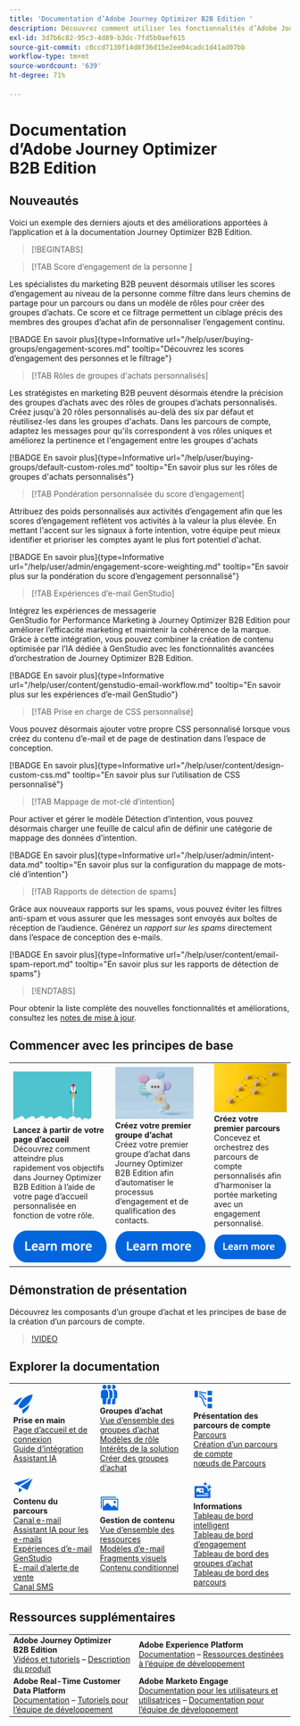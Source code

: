 ```yaml
---
title: 'Documentation d’Adobe Journey Optimizer B2B Edition '
description: Découvrez comment utiliser les fonctionnalités d’Adobe Journey Optimizer B2B Edition pour orchestrer des parcours de compte et de groupe d’achat à l’aide de l’IA générative intégrée et d’une automatisation de pointe.
exl-id: 3d7b6c82-95c3-4d89-b3dc-7fd5b0aef615
source-git-commit: c0ccd7130f14d8f36d15e2ee04cadc1d41ad07bb
workflow-type: tm+mt
source-wordcount: '639'
ht-degree: 71%

---
```


# Documentation d’Adobe Journey Optimizer B2B Edition 

## Nouveautés

Voici un exemple des derniers ajouts et des améliorations apportées à l’application et à la documentation Journey Optimizer B2B Edition.

>[!BEGINTABS]

>[!TAB  Score d’engagement de la personne ]

Les spécialistes du marketing B2B peuvent désormais utiliser les scores d’engagement au niveau de la personne comme filtre dans leurs chemins de partage pour un parcours ou dans un modèle de rôles pour créer des groupes d’achats. Ce score et ce filtrage permettent un ciblage précis des membres des groupes d’achat afin de personnaliser l’engagement continu.

[!BADGE En savoir plus]{type=Informative url="/help/user/buying-groups/engagement-scores.md" tooltip="Découvrez les scores d’engagement des personnes et le filtrage"}

>[!TAB Rôles de groupes d&#39;achats personnalisés]

Les stratégistes en marketing B2B peuvent désormais étendre la précision des groupes d’achats avec des rôles de groupes d’achats personnalisés. Créez jusqu&#39;à 20 rôles personnalisés au-delà des six par défaut et réutilisez-les dans les groupes d&#39;achats. Dans les parcours de compte, adaptez les messages pour qu&#39;ils correspondent à vos rôles uniques et améliorez la pertinence et l&#39;engagement entre les groupes d&#39;achats&#x200B;

[!BADGE En savoir plus]{type=Informative url="/help/user/buying-groups/default-custom-roles.md" tooltip="En savoir plus sur les rôles de groupes d&#39;achats personnalisés"}

>[!TAB Pondération personnalisée du score d’engagement]

Attribuez des poids personnalisés aux activités d’engagement afin que les scores d’engagement reflètent vos activités à la valeur la plus élevée. En mettant l&#39;accent sur les signaux à forte intention, votre équipe peut mieux identifier et prioriser les comptes ayant le plus fort potentiel d&#39;achat.

[!BADGE En savoir plus]{type=Informative url="/help/user/admin/engagement-score-weighting.md" tooltip="En savoir plus sur la pondération du score d’engagement personnalisé"}

>[!TAB Expériences d’e-mail GenStudio]

Intégrez les expériences de messagerie GenStudio for Performance Marketing à Journey Optimizer B2B Edition pour améliorer l’efficacité marketing et maintenir la cohérence de la marque. Grâce à cette intégration, vous pouvez combiner la création de contenu optimisée par l’IA dédiée à GenStudio avec les fonctionnalités avancées d’orchestration de Journey Optimizer B2B Edition.

[!BADGE En savoir plus]{type=Informative url="/help/user/content/genstudio-email-workflow.md" tooltip="En savoir plus sur les expériences d’e-mail GenStudio"}

>[!TAB Prise en charge de CSS personnalisé]

Vous pouvez désormais ajouter votre propre CSS personnalisé lorsque vous créez du contenu d’e-mail et de page de destination dans l’espace de conception.

[!BADGE En savoir plus]{type=Informative url="/help/user/content/design-custom-css.md" tooltip="En savoir plus sur l’utilisation de CSS personnalisé"}

>[!TAB Mappage de mot-clé d’intention]

Pour activer et gérer le modèle Détection d’intention, vous pouvez désormais charger une feuille de calcul afin de définir une catégorie de mappage des données d’intention.

[!BADGE En savoir plus]{type=Informative url="/help/user/admin/intent-data.md" tooltip="En savoir plus sur la configuration du mappage de mots-clé d’intention"}

>[!TAB Rapports de détection de spams]

Grâce aux nouveaux rapports sur les spams, vous pouvez éviter les filtres anti-spam et vous assurer que les messages sont envoyés aux boîtes de réception de l’audience. Générez un _rapport sur les spams_ directement dans l’espace de conception des e-mails.

[!BADGE En savoir plus]{type=Informative url="/help/user/content/email-spam-report.md" tooltip="En savoir plus sur les rapports de détection de spams"}

>[!ENDTABS]

Pour obtenir la liste complète des nouvelles fonctionnalités et améliorations, consultez les [notes de mise à jour](../user/release-notes/release-notes.md). <!-- Stay up-to-date with the latest changes in our documentation by visiting the [documentation updates page](using/rn/documentation-updates.md).-->

## Commencer avec les principes de base

<table style="table-layout:fixed">
  <tr style="border: 0;">
    <td>
    <a href="home-page.md"><img width="140px" src="./assets/launch.png" alt="Lancement de l’utilisation des produits"></a>
    <div><strong>Lancez à partir de votre page d’accueil</strong><br/>Découvrez comment atteindre plus rapidement vos objectifs dans Journey Optimizer B2B Edition à l’aide de votre page d’accueil personnalisée en fonction de votre rôle.</div>
    </td>
      <td>
    <a href="buying-groups/buying-groups-overview.md"><img width="140px" src="./assets/communication.png" alt="Groupes d’achat"></a>
    <div><strong>Créez votre premier groupe d’achat</strong><br/>Créez votre premier groupe d’achat dans Journey Optimizer B2B Edition afin d’automatiser le processus d’engagement et de qualification des contacts.</div>
    </td>
    <td>
    <a href="journeys/journey-overview.md"><img width="140px" src="./assets/flow.png" alt="Parcours de compte"></a>
    <div><strong>Créez votre premier parcours</strong><br/>Concevez et orchestrez des parcours de compte personnalisés afin d’harmoniser la portée marketing avec un engagement personnalisé. 
    </div>
    </td>
  </tr>
  <tr style="border: 0;">
    <td align="center"><a href="home-page.md"><img src="../assets/learn-more.svg" alt="En savoir plus"></a></td>
    <td align="center"><a href="buying-groups/buying-groups-overview.md"><img src="../assets/learn-more.svg" alt="En savoir plus"></a></td>
    <td align="center"><a href="journeys/journey-overview.md"><img src="../assets/learn-more.svg" alt="En savoir plus"></a></td>
    </tr>
</table>

## Démonstration de présentation

Découvrez les composants d’un groupe d’achat et les principes de base de la création d’un parcours de compte.

>[!VIDEO](https://video.tv.adobe.com/v/3432054?quality=12)

## Explorer la documentation

<table style="table-layout:auto">
  <tr style="border: 0;">
    <td>
      <img src="../assets/do-not-localize/icon-quick-start.svg" width="35px" alt="Commencer"><br/>
      <strong>Prise en main</strong><br/><a href="home-page.md">Page d’accueil et de connexion</a><br/><a href="./start/get-started.md">Guide d’intégration</a> <br/><a href="./ai-assistant/ai-assistant-overview.md">Assistant IA</a>
    </td>
    <!--
    <td>
      <img src="../assets/do-not-localize/icon-configure.svg" width="35px"><br/>
      <strong>Configuration<br/>administration</strong><br/><a href="using/configuration/channel-surfaces.md">Channel surfaces</a> - <a href="using/configuration/about-data-sources-events-actions.md">Configure journeys</a>  - <a href="using/administration/permissions-overview.md">Access control</a> - <a href="using/administration/sandboxes.md">Sandboxes management</a>
    </td> -->
    <td>
      <img src="../assets/do-not-localize/icon_audience.svg" width="35px" alt="Groupes d’achat"><br/>
      <strong>Groupes d’achat</strong><br/><a href="./buying-groups/buying-groups-overview.md">Vue d’ensemble des groupes d’achat</a><br/><a href="./buying-groups/buying-groups-role-templates.md">Modèles de rôle</a><br/><a href="./buying-groups/solution-interests.md">Intérêts de la solution</a><br/><a href="./buying-groups/buying-groups-create.md">Créer des groupes d’achat</a>
    </td>
    <td>
      <img src="../assets/do-not-localize/icon-paths.svg" width="35px" alt="Parcours de compte"><br/>
      <strong>Présentation des parcours de compte</strong><br/><a href="./journeys/journey-overview.md">Parcours </a><br/><a href="./journeys/journey-overview.md#create-an-account-journey">Création d’un parcours de compte</a><br/><a href="./journeys/journey-nodes.md">nœuds de Parcours </a>
    </td>
  </tr>
  <tr style="border: 0;">
    <td>
      <img src="../assets/do-not-localize/icon-campaign.svg" width="35px" alt="Contenu de parcours"><br/>
<strong>Contenu du parcours</strong><br/><a href="./content/add-email.md">Canal e-mail</a><br/><a href="./content/ai-assistant-emails.md">Assistant IA pour les e-mails</a><br/><a href="./content/genstudio-email-workflow.md">Expériences d’e-mail GenStudio</a><br/><a href="./content/sales-alert-email.md">E-mail d’alerte de vente</a><br/><a href="./content/sms-authoring.md">Canal SMS</a>
    </td>
        <td>
      <img src="../assets/do-not-localize/icon_assets.svg" width="35px" alt="Gestion de contenu"><br/>
      <strong>Gestion de contenu</strong><br/><a href="./content/assets-overview.md">Vue d’ensemble des ressources</a><br/><a href="./content/email-templates.md">Modèles d’e-mail</a><br/><a href="./content/fragments.md">Fragments visuels</a><br/><a href="./content/conditional-content.md">Contenu conditionnel</a>
    </td>
    <td>
      <img src="../assets/do-not-localize/icon-offer.svg" width="35px" alt="Informations et tableaux de bord"><br/>
      <strong>Informations</strong><br/><a href="./dashboards/intelligent-dashboard.md">Tableau de bord intelligent</a><br/><a href="./dashboards/engagement-dashboard.md">Tableau de bord d’engagement</a><br/><a href="./dashboards/buying-groups-dashboard.md">Tableau de bord des groupes d’achat</a><br/><a href="./dashboards/journeys-dashboard.md">Tableau de bord des parcours</a>
    </td>

</tr>
</table>

## Ressources supplémentaires

<table style="table-layout:fixed"><tr style="border: 0;">
<tr><td><strong>Adobe Journey Optimizer B2B Edition</strong><br/>
<a href="https://experienceleague.adobe.com/fr/docs/journey-optimizer-b2b-learn/tutorials/overview" target="_blank">Vidéos et tutoriels</a> – <a href="https://helpx.adobe.com/legal/product-descriptions/adobe-journey-optimizer-b2b.html" target="_blank">Description du produit</a> <!-- - <a href="https://www.adobe.com/content/dam/cc/en/security/pdfs/AJO_SecurityOverview.pdf" target="_blank">Security overview (PDF)</a> - <a href="https://developer.adobe.com/journey-optimizer-apis/" target="_blank">APIs reference</a> - <a href="https://experienceleague.adobe.com/tools/ajo-schemas/schema-dictionary.html" target="_blank">Journey Optimizer Schema Dictionary</a> -->
</td>
<td><strong>Adobe Experience Platform</strong><br/>
<a href="https://experienceleague.adobe.com/fr/docs/experience-platform/landing/home" target="_blank">Documentation</a> – <a href="https://business.adobe.com/fr/products/experience-platform/documentation-and-developer-resources.html" target="_blank">Ressources destinées à l’équipe de développement</a>
</td></tr>
<tr><td><strong>Adobe Real-Time Customer Data Platform</strong><br/>
<a href="https://experienceleague.adobe.com/fr/docs/experience-platform/rtcdp/home" target="_blank">Documentation</a> – <a href="https://experienceleague.adobe.com/fr/docs/platform-learn/getting-started-for-data-architects-and-data-engineers/overview" target="_blank">Tutoriels pour l’équipe de développement</a>
</td><td><strong>Adobe Marketo Engage</strong><br/>
<a href="https://experienceleague.adobe.com/fr/docs/marketo/using/home" target="_blank">Documentation pour les utilisateurs et utilisatrices</a> – <a href="https://experienceleague.adobe.com/fr/docs/marketo-developer/marketo/home" target="_blank">Documentation pour l’équipe de développement</a>
</td>
</tr></table>

